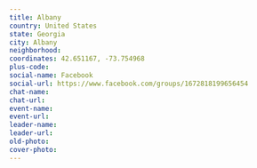 ```yaml
---
title: Albany
country: United States
state: Georgia
city: Albany
neighborhood: 
coordinates: 42.651167, -73.754968
plus-code:
social-name: Facebook
social-url: https://www.facebook.com/groups/1672818199656454
chat-name:
chat-url:
event-name:
event-url:
leader-name:
leader-url:
old-photo: 
cover-photo:
---
```

